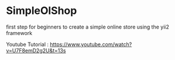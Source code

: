 # SimpleOlShop
first step for beginners to create a simple online store using the yii2 framework

Youtube Tutorial : https://www.youtube.com/watch?v=U7F8emD2g2U&t=13s